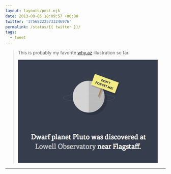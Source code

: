 ```yaml
---
layout: layouts/post.njk
date: 2013-09-05 18:09:57 +00:00
twitter: '375682225733246976'
permalink: /status/{{ twitter }}/
tags: 
  - tweet
---
```


> This is probably my favorite [why.az](https://why.az) illustration so far. 
> 
> ![Dwarf planet Pluto was discovered at Lowell Observatory near Flagstaff; illustration of Pluto holding a sign that says “Don’t forget me!”](/img/375682225733246976-BTaw_moCcAAHq-D.png)

---
